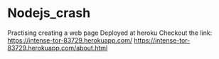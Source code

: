 # Nodejs_crash
Practising creating a web page
Deployed at heroku
Checkout the link: https://intense-tor-83729.herokuapp.com/
https://intense-tor-83729.herokuapp.com/about.html
